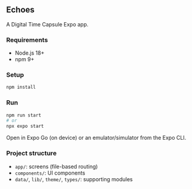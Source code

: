 ## Echoes

A Digital Time Capsule Expo app.

### Requirements
- Node.js 18+
- npm 9+

### Setup
```bash
npm install
```

### Run
```bash
npm run start
# or
npx expo start
```

Open in Expo Go (on device) or an emulator/simulator from the Expo CLI.

### Project structure
- `app/`: screens (file-based routing)
- `components/`: UI components
- `data/`, `lib/`, `theme/`, `types/`: supporting modules
